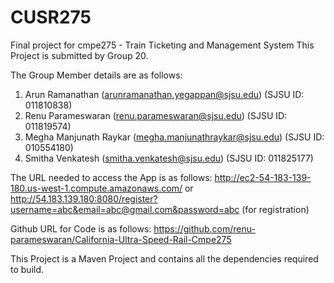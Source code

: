 # CUSR275
Final project for cmpe275 - Train Ticketing and Management System
This Project is submitted by Group 20.
 
The Group Member details are as follows:

1. Arun Ramanathan  (arunramanathan.yegappan@sjsu.edu)  (SJSU ID: 011810838)
2. Renu Parameswaran  (renu.parameswaran@sjsu.edu)  (SJSU ID: 011819574)
3. Megha Manjunath Raykar (megha.manjunathraykar@sjsu.edu)  (SJSU ID: 010554180)
4. Smitha Venkatesh (smitha.venkatesh@sjsu.edu) (SJSU ID: 011825177)

The URL needed to access the App is as follows:
http://ec2-54-183-139-180.us-west-1.compute.amazonaws.com/ or http://54.183.139.180:8080/register?username=abc&email=abc@gmail.com&password=abc (for registration)

Github URL for Code is as follows:
https://github.com/renu-parameswaran/California-Ultra-Speed-Rail-Cmpe275

This Project is a Maven Project and contains all the dependencies required to build.

